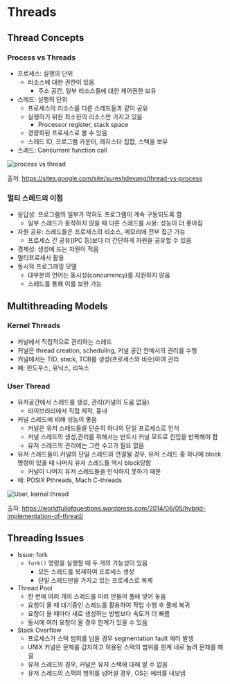 # Threads
## Thread Concepts
### Process vs Threads
- 프로세스: 실행의 단위
	- 리소스에 대한 권한이 있음
		- 주소 공간, 일부 리소스들에 대한 제어권한 보유
- 스레드: 실행의 단위
	- 프로세스의 리소스를 다른 스레드들과 같이 공유
	- 실행하기 위한 최소한의 리소스만 가지고 있음
		- Processor register, stack space
	- 경량화된 프로세스로 볼 수 있음
	- 스레드 ID, 프로그램 카운터, 레지스터 집합, 스택을 보유
- 스레드: Concurrent function call

![process vs thread](http://www.pling.org.uk/cs/opsimg/threadmodel.png)

출처: https://sites.google.com/site/sureshdevang/thread-vs-process

### 멀티 스레드의 이점
- 응답성: 프로그램의 일부가 막혀도 프로그램이 계속 구동되도록 함
	- 일부 스레드가 동작하지 않을 때 다른 스레드를 사용: 성능이 더 좋아짐
- 자원 공유: 스레드들은 프로세스의 리소스, 메모리에 전부 접근 가능
	- 프로세스 간 공유(IPC 등)보다 더 간단하게 자원을 공유할 수 있음
- 경제성: 생성에 드는 자원이 적음
- 멀티프로세서 활용
- 동시적 프로그래밍 모델
	- 대부분의 언어는 동시성(concurrency)를 지원하지 않음
	- 스레드를 통해 이를 보완 가능

## Multithreading Models
### Kernel Threads
- 커널에서 직접적으로 관리하는 스레드
- 커널은 thread creation, scheduling, 커널 공간 안에서의 관리를 수행
- 커널에서는 TID, stack, TCB를 생성(프로세스와 비슷)하여 관리
- 예: 윈도우스, 유닉스, 리눅스

### User Thread
- 유저공간에서 스레드를 생성, 관리(커널의 도움 없음)
	- 라이브러리에서 직접 제작, 흉내
- 커널 스레드에 비해 성능이 좋음
	- 커널은 유저 스레드들을 단순히 하나의 단일 프로세스로 인식
	- 커널 스레드의 생성,관리를 위해서는 반드시 커널 모드로 진입을 반복해야 함
	- 유저 스레드의 관리에는 그런 수고가 필요 없음
- 유저 스레드들이 커널의 단일 스레드와 연결될 경우, 유저 스레드 중 하나에 block 명령이 있을 때 나머지 유저 스레드들 역시 block당함
	- 커널이 나머지 유저 스레드들을 인식하지 못하기 때문
- 예: POSIX Pthreads, Mach C-threads

![User, kernel thread](https://worldfullofquestions.files.wordpress.com/2014/06/hybird-implementation.png)

출처: https://worldfullofquestions.wordpress.com/2014/06/05/hybrid-implementation-of-thread/

## Threading Issues
- Issue: fork
    - `fork()` 명령을 실행할 때 두 개의 가능성이 있음
        - 모든 스레드를 복제하여 프로세스 생성
        - 단일 스레드만을 가지고 있는 프로세스로 복제
- Thread Pool
	- 한 번에 여러 개의 스레드를 미리 만들어 풀에 넣어 놓음
	- 요청이 올 때 대기중인 스레드를 활용하여 작업 수행 후 풀에 복귀
	- 요청이 올 때마다 새로 생성하는 방법보다 속도가 더 빠름
	- 동시에 여러 요청이 올 경우 한계가 있을 수 있음
- Stack Overflow
	- 프로세스가 스택 범위를 넘을 경우 segmentation fault 에러 발생
	- UNIX 커널은 문제를 감지하고 허용된 스택의 범위를 한계 내로 늘려 문제를 해결
	- 유저 스레드의 경우, 커널은 유저 스택에 대해 알 수 없음
	- 유저 스레드의 스택의 범위를 넘어설 경우, OS는 에러를 내보냄